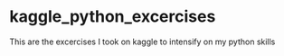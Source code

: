 # kaggle_python_excercises
This are the excercises I took on kaggle  to intensify on my python skills
